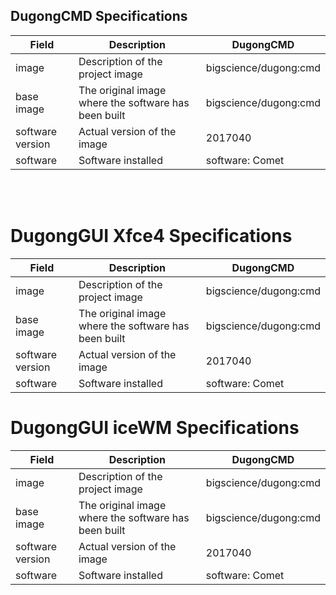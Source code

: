 ## DugongCMD Specifications

| Field                 | Description                                                                                                                | DugongCMD                                                  |
|-----------------------|----------------------------------------------------------------------------------------------------------------------------|----------------------------------------------------------|
| image            | Description of the project image                                                                       | bigscience/dugong:cmd                            |
| base image            | The original image where the software has been built                                                                       | bigscience/dugong:cmd                            |
| software version      | Actual version of the image                                              | 2017040                                |
| software              | Software installed                                                                                                    | software: Comet                                          |
<br><br>

DugongGUI Xfce4 Specifications
==============================

| Field                 | Description                                                                                                                | DugongCMD                                                  |
|-----------------------|----------------------------------------------------------------------------------------------------------------------------|----------------------------------------------------------|
| image            | Description of the project image                                                                       | bigscience/dugong:cmd                            |
| base image            | The original image where the software has been built                                                                       | bigscience/dugong:cmd                            |
| software version      | Actual version of the image                                              | 2017040                                |
| software              | Software installed                                                                                                    | software: Comet                                          |

DugongGUI iceWM Specifications
==============================

| Field                 | Description                                                                                                                | DugongCMD                                                  |
|-----------------------|----------------------------------------------------------------------------------------------------------------------------|----------------------------------------------------------|
| image            | Description of the project image                                                                       | bigscience/dugong:cmd                            |
| base image            | The original image where the software has been built                                                                       | bigscience/dugong:cmd                            |
| software version      | Actual version of the image                                              | 2017040                                |
| software              | Software installed                                                                                                    | software: Comet                                          |
